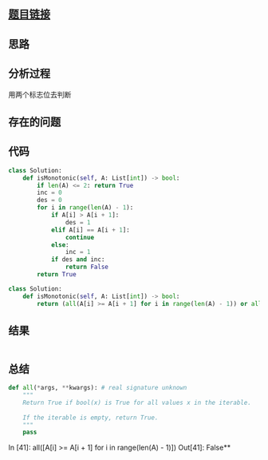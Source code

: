 [//]: # (@Author  : xu.junpeng)
[//]: # (@Time    : 2020/6/21 8:25 下午)
## [题目链接](https://leetcode.com/problems/monotonic-array/)

## 思路

## 分析过程
用两个标志位去判断
## 存在的问题

## 代码
```python
class Solution:
    def isMonotonic(self, A: List[int]) -> bool:
        if len(A) <= 2: return True
        inc = 0
        des = 0
        for i in range(len(A) - 1):
            if A[i] > A[i + 1]:
                des = 1
            elif A[i] == A[i + 1]:
                continue
            else:
                inc = 1
            if des and inc:
                return False
        return True

```
```python
class Solution:
    def isMonotonic(self, A: List[int]) -> bool:
        return (all(A[i] >= A[i + 1] for i in range(len(A) - 1)) or all(A[i] <= A[i + 1] for i in range(len(A) - 1)))
```
## 结果
```

```
## 总结
```python
def all(*args, **kwargs): # real signature unknown
    """
    Return True if bool(x) is True for all values x in the iterable.
    
    If the iterable is empty, return True.
    """
    pass

```
In [41]: all([A[i] >= A[i + 1] for i in range(len(A) - 1)])
Out[41]: False**